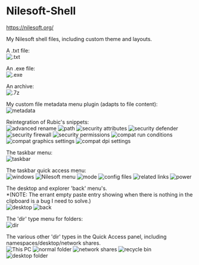 # Nilesoft-Shell

https://nilesoft.org/<br />

My Nilesoft shell files, including custom theme and layouts.<br />

A .txt file:<br />
![.txt](https://raw.githubusercontent.com/jamiethomaswhite/Nilesoft-Shell/refs/heads/main/screenshots/screenshot_03-51_27-10-2025_1.png)

An .exe file:<br />
![.exe](https://raw.githubusercontent.com/jamiethomaswhite/Nilesoft-Shell/refs/heads/main/screenshots/screenshot_03-51_27-10-2025_0.png)

An archive:<br />
![.7z](https://raw.githubusercontent.com/jamiethomaswhite/Nilesoft-Shell/refs/heads/main/screenshots/screenshot_03-53_27-10-2025_1.png)

My custom file metadata menu plugin (adapts to file content):<br />
![metadata](https://raw.githubusercontent.com/jamiethomaswhite/Nilesoft-Shell/refs/heads/main/screenshots/screenshot_03-54_27-10-2025.png)

Reintegration of Rubic's snippets:<br />
![advanced rename](https://raw.githubusercontent.com/jamiethomaswhite/Nilesoft-Shell/refs/heads/main/screenshots/screenshot_04-42_27-10-2025.png)
![path](https://raw.githubusercontent.com/jamiethomaswhite/Nilesoft-Shell/refs/heads/main/screenshots/screenshot_04-43_27-10-2025.png)
![security attributes](https://raw.githubusercontent.com/jamiethomaswhite/Nilesoft-Shell/refs/heads/main/screenshots/screenshot_04-43_27-10-2025_0.png)
![security defender](https://raw.githubusercontent.com/jamiethomaswhite/Nilesoft-Shell/refs/heads/main/screenshots/screenshot_04-45_27-10-2025_0.png)
![security firewall](https://raw.githubusercontent.com/jamiethomaswhite/Nilesoft-Shell/refs/heads/main/screenshots/screenshot_04-43_27-10-2025_1.png)
![security permissions](https://raw.githubusercontent.com/jamiethomaswhite/Nilesoft-Shell/refs/heads/main/screenshots/screenshot_04-44_27-10-2025.png)
![compat run conditions](https://raw.githubusercontent.com/jamiethomaswhite/Nilesoft-Shell/refs/heads/main/screenshots/screenshot_04-44_27-10-2025_0.png)
![compat graphics settings](https://raw.githubusercontent.com/jamiethomaswhite/Nilesoft-Shell/refs/heads/main/screenshots/screenshot_04-44_27-10-2025_1.png)
![compat dpi settings](https://raw.githubusercontent.com/jamiethomaswhite/Nilesoft-Shell/refs/heads/main/screenshots/screenshot_04-45_27-10-2025.png)

The taskbar menu:<br />
![taskbar](https://raw.githubusercontent.com/jamiethomaswhite/Nilesoft-Shell/refs/heads/main/screenshots/screenshot_03-50_27-10-2025.png)

The taskbar quick access menu:<br />
![windows](https://raw.githubusercontent.com/jamiethomaswhite/Nilesoft-Shell/refs/heads/main/screenshots/screenshot_04-29_27-10-2025_1.png)
![Nilesoft menu](https://raw.githubusercontent.com/jamiethomaswhite/Nilesoft-Shell/refs/heads/main/screenshots/screenshot_04-28_27-10-2025.png)
![mode](https://raw.githubusercontent.com/jamiethomaswhite/Nilesoft-Shell/refs/heads/main/screenshots/screenshot_04-28_27-10-2025_0.png)
![config files](https://raw.githubusercontent.com/jamiethomaswhite/Nilesoft-Shell/refs/heads/main/screenshots/screenshot_04-29_27-10-2025.png)
![related links](https://raw.githubusercontent.com/jamiethomaswhite/Nilesoft-Shell/refs/heads/main/screenshots/screenshot_04-29_27-10-2025_0.png)
![power](https://raw.githubusercontent.com/jamiethomaswhite/Nilesoft-Shell/refs/heads/main/screenshots/screenshot_04-27_27-10-2025.png)

The desktop and explorer 'back' menu's.<br />
*(NOTE: The errant empty paste entry showing when there is nothing in the clipboard is a bug I need to solve.)<br />
![desktop](https://raw.githubusercontent.com/jamiethomaswhite/Nilesoft-Shell/refs/heads/main/screenshots/screenshot_03-50_27-10-2025_0.png)
![back](https://raw.githubusercontent.com/jamiethomaswhite/Nilesoft-Shell/refs/heads/main/screenshots/screenshot_03-51_27-10-2025.png)

The 'dir' type menu for folders:<br />
![dir](https://raw.githubusercontent.com/jamiethomaswhite/Nilesoft-Shell/refs/heads/main/screenshots/screenshot_03-51_27-10-2025_2.png)

The various other 'dir' types in the Quick Access panel, including namespaces/desktop/network shares.<br />
![This PC](https://raw.githubusercontent.com/jamiethomaswhite/Nilesoft-Shell/refs/heads/main/screenshots/screenshot_03-52_27-10-2025.png)
![normal folder](https://raw.githubusercontent.com/jamiethomaswhite/Nilesoft-Shell/refs/heads/main/screenshots/screenshot_03-52_27-10-2025_1.png)
![network shares](https://raw.githubusercontent.com/jamiethomaswhite/Nilesoft-Shell/refs/heads/main/screenshots/screenshot_03-52_27-10-2025_0.png)
![recycle bin](https://raw.githubusercontent.com/jamiethomaswhite/Nilesoft-Shell/refs/heads/main/screenshots/screenshot_03-53_27-10-2025_0.png)
![desktop folder](https://raw.githubusercontent.com/jamiethomaswhite/Nilesoft-Shell/refs/heads/main/screenshots/screenshot_23-26_27-10-2025.png)
